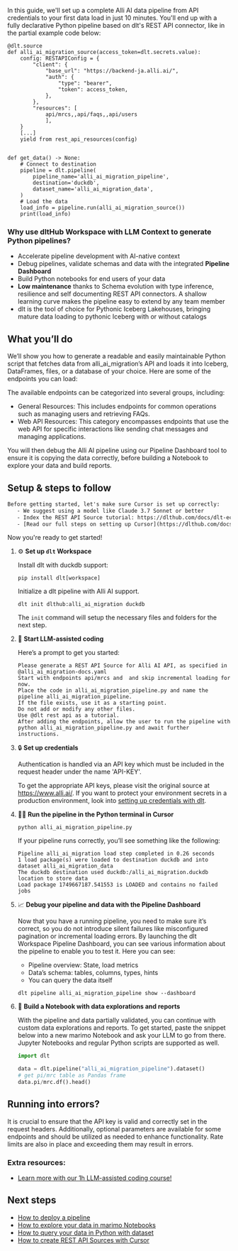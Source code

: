 In this guide, we'll set up a complete Alli AI data pipeline from API credentials to your first data load in just 10 minutes. You'll end up with a fully declarative Python pipeline based on dlt's REST API connector, like in the partial example code below:

```python-outcome
@dlt.source
def alli_ai_migration_source(access_token=dlt.secrets.value):
    config: RESTAPIConfig = {
        "client": {
            "base_url": "https://backend-ja.alli.ai/",
            "auth": {
                "type": "bearer",
                "token": access_token,
            },
        },
        "resources": [
            api/mrcs,,api/faqs,,api/users
            ],
    }
    [...]
    yield from rest_api_resources(config)


def get_data() -> None:
    # Connect to destination
    pipeline = dlt.pipeline(
        pipeline_name='alli_ai_migration_pipeline',
        destination='duckdb',
        dataset_name='alli_ai_migration_data', 
    )
    # Load the data
    load_info = pipeline.run(alli_ai_migration_source())
    print(load_info) 
```

### Why use dltHub Workspace with LLM Context to generate Python pipelines?

- Accelerate pipeline development with AI-native context
- Debug pipelines, validate schemas and data with the integrated **Pipeline Dashboard**
- Build Python notebooks for end users of your data
- **Low maintenance** thanks to Schema evolution with type inference, resilience and self documenting REST API connectors. A shallow learning curve makes the pipeline easy to extend by any team member
- dlt is the tool of choice for Pythonic Iceberg Lakehouses, bringing mature data loading to pythonic Iceberg with or without catalogs

## What you’ll do

We’ll show you how to generate a readable and easily maintainable Python script that fetches data from alli_ai_migration’s API and loads it into Iceberg, DataFrames, files, or a database of your choice. Here are some of the endpoints you can load:

The available endpoints can be categorized into several groups, including: 
- General Resources: This includes endpoints for common operations such as managing users and retrieving FAQs.
- Web API Resources: This category encompasses endpoints that use the web API for specific interactions like sending chat messages and managing applications.

You will then debug the Alli AI pipeline using our Pipeline Dashboard tool to ensure it is copying the data correctly, before building a Notebook to explore your data and build reports.

## Setup & steps to follow

```default
Before getting started, let's make sure Cursor is set up correctly:
   - We suggest using a model like Claude 3.7 Sonnet or better
   - Index the REST API Source tutorial: https://dlthub.com/docs/dlt-ecosystem/verified-sources/rest_api/ and add it to context as **@dlt rest api**
   - [Read our full steps on setting up Cursor](https://dlthub.com/docs/dlt-ecosystem/llm-tooling/cursor-restapi#23-configuring-cursor-with-documentation)
```

Now you're ready to get started!

1. ⚙️ **Set up `dlt` Workspace**
    
    Install dlt with duckdb support:
    ```shell
    pip install dlt[workspace]
    ```

    Initialize a dlt pipeline with Alli AI support.
    ```shell
    dlt init dlthub:alli_ai_migration duckdb
    ```

    The `init` command will setup the necessary files and folders for the next step.
    
2. 🤠 **Start LLM-assisted coding**
    
    Here’s a prompt to get you started:
    
    ```prompt
    Please generate a REST API Source for Alli AI API, as specified in @alli_ai_migration-docs.yaml 
    Start with endpoints api/mrcs and  and skip incremental loading for now. 
    Place the code in alli_ai_migration_pipeline.py and name the pipeline alli_ai_migration_pipeline. 
    If the file exists, use it as a starting point. 
    Do not add or modify any other files. 
    Use @dlt rest api as a tutorial. 
    After adding the endpoints, allow the user to run the pipeline with python alli_ai_migration_pipeline.py and await further instructions.
    ```

    
3. 🔒 **Set up credentials** 
    
    Authentication is handled via an API key which must be included in the request header under the name 'API-KEY'.
    
    To get the appropriate API keys, please visit the original source at https://www.alli.ai/.
    If you want to protect your environment secrets in a production environment, look into [setting up credentials with dlt](https://dlthub.com/docs/walkthroughs/add_credentials).
    
4. 🏃‍♀️ **Run the pipeline in the Python terminal in Cursor**
    
    ```shell
    python alli_ai_migration_pipeline.py
    ```
    
    If your pipeline runs correctly, you’ll see something like the following:
    
    ```shell
    Pipeline alli_ai_migration load step completed in 0.26 seconds
    1 load package(s) were loaded to destination duckdb and into dataset alli_ai_migration_data
    The duckdb destination used duckdb:/alli_ai_migration.duckdb location to store data
    Load package 1749667187.541553 is LOADED and contains no failed jobs
    ```
    
5. 📈 **Debug your pipeline and data with the Pipeline Dashboard**

    Now that you have a running pipeline, you need to make sure it’s correct, so you do not introduce silent failures like misconfigured pagination or incremental loading errors. By launching the dlt Workspace Pipeline Dashboard, you can see various information about the pipeline to enable you to test it. Here you can see:
    - Pipeline overview: State, load metrics
    - Data’s schema: tables, columns, types, hints
    - You can query the data itself
    
    ```shell
    dlt pipeline alli_ai_migration_pipeline show --dashboard
    ```
    
6. 🐍 **Build a Notebook with data explorations and reports**

    With the pipeline and data partially validated, you can continue with custom data explorations and reports. To get started, paste the snippet below into a new marimo Notebook and ask your LLM to go from there. Jupyter Notebooks and regular Python scripts are supported as well.

    
    ```python
    import dlt

   data = dlt.pipeline("alli_ai_migration_pipeline").dataset()
   # get pi/mrc table as Pandas frame
   data.pi/mrc.df().head()
    ```

## Running into errors?

It is crucial to ensure that the API key is valid and correctly set in the request headers. Additionally, optional parameters are available for some endpoints and should be utilized as needed to enhance functionality. Rate limits are also in place and exceeding them may result in errors.

### Extra resources:

- [Learn more with our 1h LLM-assisted coding course!](https://www.youtube.com/watch?v=GGid70rnJuM)

## Next steps

- [How to deploy a pipeline](https://dlthub.com/docs/walkthroughs/deploy-a-pipeline)
- [How to explore your data in marimo Notebooks](https://dlthub.com/docs/general-usage/dataset-access/marimo)
- [How to query your data in Python with dataset](https://dlthub.com/docs/general-usage/dataset-access/dataset)
- [How to create REST API Sources with Cursor](https://dlthub.com/docs/dlt-ecosystem/llm-tooling/cursor-restapi)